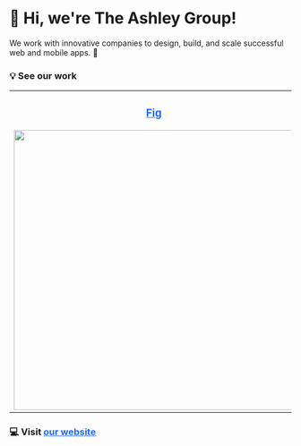 # 👋 Hi, we're The Ashley Group!

We work with innovative companies to design, build, and scale successful web and mobile apps. 🚀

### 💡 See our work

<div style="text-align: center">
    <table>
        <tr>
            <td style="text-align: center" width="50%">
                <h3 align="center">
                    <a style="color:#2169FF" href="https://apps.apple.com/us/app/fig-food-scanner-discovery/id1564434726">
                        Fig
                    </a>
                </h3>
                <a href="https://apps.apple.com/us/app/fig-food-scanner-discovery/id1564434726">
                    <img src="https://is3-ssl.mzstatic.com/image/thumb/Purple112/v4/14/e7/ee/14e7ee64-81ab-b909-d779-a781ab0df314/ca614c4a-b026-4ddd-bbc1-2577ebf4d52a_Fig_AppStore_5.5in_1.jpg/460x0w.webp" width="500"/>
                </a>
            </td>
            <td style="text-align: center" width="50%">
                <h3 align="center">
                    <a style="color:#2169FF" href="https://updater.com/">
                        Updater
                    </a>
                </h3>
                <a href="https://updater.com/">
                    <img src="https://is4-ssl.mzstatic.com/image/thumb/PurpleSource112/v4/93/bf/ad/93bfadcd-078d-f9e5-2688-3b8d7671900b/1a3becf8-6bb3-4ab6-bd02-5a4d8b97a48f_AppStore_6_5_02.png/460x0w.webp" width="500"/>
                </a>
            </td>
        </tr>
    </table>
</div>

<h3>💻 Visit <a style="color:#2169FF" href="https://theashley.group/">our website</a></h3>
